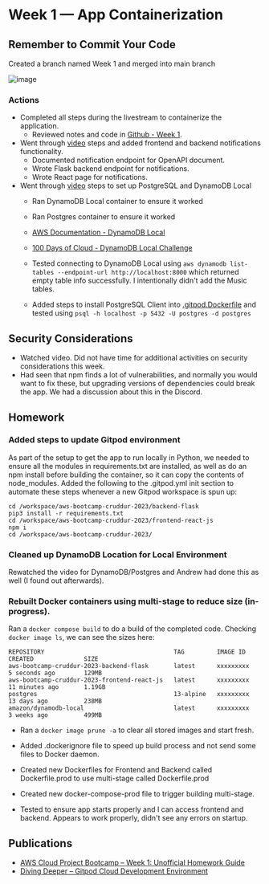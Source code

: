 # Week 1 — App Containerization


## Remember to Commit Your Code
Created a branch named Week 1 and merged into main branch

![image](https://user-images.githubusercontent.com/96145786/221734992-e104d2e0-e03d-4be7-ab40-f76d89922156.png)

### Actions

* Completed all steps during the livestream to containerize the application.
  * Reviewed notes and code in [Github - Week 1](https://github.com/omenking/aws-bootcamp-cruddur-2023/blob/week-1/journal/week1.md).
* Went through [video](https://youtu.be/k-_o0cCpksk) steps and added frontend and backend notifications functionality.
  * Documented notification endpoint for OpenAPI document.
  * Wrote Flask backend endpoint for notifications.
  * Wrote React page for notifications. 
* Went through [video](https://youtu.be/CbQNMaa6zTg) steps to set up PostgreSQL and DynamoDB Local
  * Ran DynamoDB Local container to ensure it worked
  * Ran Postgres container to ensure it worked  
  * [AWS Documentation - DynamoDB Local](https://docs.aws.amazon.com/amazondynamodb/latest/developerguide/DynamoDBLocal.DownloadingAndRunning.html)
  * [100 Days of Cloud - DynamoDB Local Challenge](https://github.com/100DaysofCloud/challenge-dynamodb-local)

  * Tested connecting to DynamoDB Local using ```aws dynamodb list-tables --endpoint-url http://localhost:8000``` which returned empty table info successfully.  I intentionally didn't add the Music tables.
 


  * Added steps to install PostgreSQL Client into [.gitpod.Dockerfile](../.gitpod.Dockerfile) and tested using ```psql -h localhost -p 5432 -U postgres -d postgres```

## Security Considerations
* Watched video.  Did not have time for additional activities on security considerations this week.
* Had seen that npm finds a lot of vulnerabilities, and normally you would want to fix these, but upgrading versions of dependencies could break the app.  We had a discussion about this in the Discord.

## Homework

### Added steps to update Gitpod environment 

As part of the setup to get the app to run locally in Python, we needed to ensure all the modules in requirements.txt are installed, as well as do an npm install before building the container, so it can copy the contents of node_modules.
Added the following to the .gitpod.yml init section to automate these steps whenever a new Gitpod workspace is spun up:

```
cd /workspace/aws-bootcamp-cruddur-2023/backend-flask
pip3 install -r requirements.txt
cd /workspace/aws-bootcamp-cruddur-2023/frontend-react-js
npm i
cd /workspace/aws-bootcamp-cruddur-2023/     
```

### Cleaned up DynamoDB Location for Local Environment

Rewatched the video for DynamoDB/Postgres and Andrew had done this as well (I found out afterwards).

### Rebuilt Docker containers using multi-stage to reduce size (in-progress).

Ran a ```docker compose build``` to do a build of the completed code.  Checking ```docker image ls```, we can see the sizes here:

```
REPOSITORY                                    TAG         IMAGE ID       CREATED              SIZE
aws-bootcamp-cruddur-2023-backend-flask       latest      xxxxxxxxx   5 seconds ago        129MB
aws-bootcamp-cruddur-2023-frontend-react-js   latest      xxxxxxxxx   11 minutes ago       1.19GB
postgres                                      13-alpine   xxxxxxxxx   13 days ago          238MB
amazon/dynamodb-local                         latest      xxxxxxxxx   3 weeks ago          499MB
```

* Ran a ```docker image prune -a``` to clear all stored images and start fresh.

* Added .dockerignore file to speed up build process and not send some files to Docker daemon.
* Created new Dockerfiles for Frontend and Backend called Dockerfile.prod to use multi-stage called Dockerfile.prod
* Created new docker-compose-prod file to trigger building multi-stage.

* Tested to ensure app starts properly and I can access frontend and backend.  Appears to work properly, didn't see any errors on startup.

## Publications

* [AWS Cloud Project Bootcamp – Week 1: Unofficial Homework Guide](https://www.linuxtek.ca/2023/02/18/aws-cloud-project-bootcamp-week-1-unofficial-homework-guide/)
* [Diving Deeper – Gitpod Cloud Development Environment](https://www.linuxtek.ca/2023/02/21/diving-deeper-gitpod-cloud-development-environment/)
